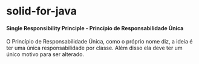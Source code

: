 # solid-for-java

#### Single Responsibility Principle - Princípio de Responsabilidade Única

O Princípio de Responsabilidade Única, como o próprio nome diz, a ideia é ter uma única responsabilidade por classe. Além disso ela deve ter um único motivo para ser alterado.
